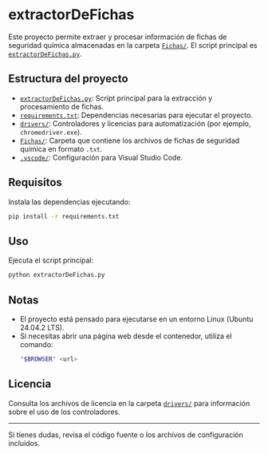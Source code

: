 # extractorDeFichas

Este proyecto permite extraer y procesar información de fichas de seguridad química almacenadas en la carpeta [`Fichas/`](Fichas). El script principal es [`extractorDeFichas.py`](extractorDeFichas.py).

## Estructura del proyecto

- [`extractorDeFichas.py`](extractorDeFichas.py): Script principal para la extracción y procesamiento de fichas.
- [`requirements.txt`](requirements.txt): Dependencias necesarias para ejecutar el proyecto.
- [`drivers/`](drivers): Controladores y licencias para automatización (por ejemplo, `chromedriver.exe`).
- [`Fichas/`](Fichas): Carpeta que contiene los archivos de fichas de seguridad química en formato `.txt`.
- [`.vscode/`](.vscode): Configuración para Visual Studio Code.

## Requisitos

Instala las dependencias ejecutando:

```sh
pip install -r requirements.txt
```

## Uso

Ejecuta el script principal:

```sh
python extractorDeFichas.py
```

## Notas

- El proyecto está pensado para ejecutarse en un entorno Linux (Ubuntu 24.04.2 LTS).
- Si necesitas abrir una página web desde el contenedor, utiliza el comando:
  ```sh
  "$BROWSER" <url>
  ```

## Licencia

Consulta los archivos de licencia en la carpeta [`drivers/`](drivers) para información sobre el uso de los controladores.

---

Si tienes dudas, revisa el código fuente o los archivos de configuración incluidos.
